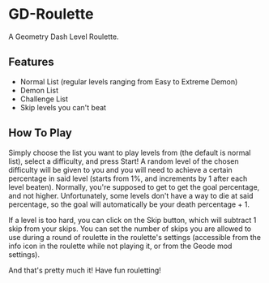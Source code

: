# GD-Roulette

A Geometry Dash Level Roulette.

## Features

- Normal List (regular levels ranging from Easy to Extreme Demon)
- Demon List
- Challenge List
- Skip levels you can't beat

## How To Play

Simply choose the list you want to play levels from (the default is normal list), select a difficulty, and press Start!
A random level of the chosen difficulty will be given to you and you will need to achieve a certain percentage in said level (starts from 1%, and increments by 1 after each level beaten).
Normally, you're supposed to get to get the goal percentage, and not higher. Unfortunately, some levels don't have a way to die at said percentage, so the goal will automatically be your death percentage + 1.

If a level is too hard, you can click on the Skip button, which will subtract 1 skip from your skips. You can set the number of skips you are allowed to use during a round of roulette in the roulette's settings (accessible from the info icon in the roulette while not playing it, or from the Geode mod settings).

And that's pretty much it! Have fun rouletting!
